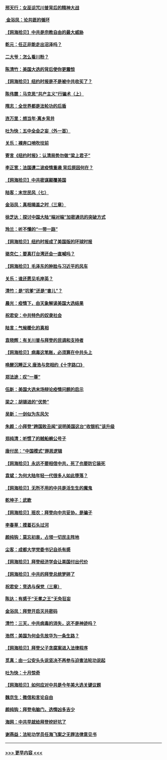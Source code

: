 #### [邢天行：女巫诅咒川普背后的精神大战](../pages/nsc993/n12517257.md?t=11011951) 
#### [ 金浴凤：论共匪的循环](../pages/nsc993/n12517133.md?t=11011951) 
#### [【网海拾贝】中共是宗教自由的最大威胁](../pages/nsc993/n12516879.md?t=11011951) 
#### [乾元：任正非能走出沼泽吗？](../pages/nsc993/n12515831.md?t=11011951) 
#### [二大爷：怎么看川粉？](../pages/nsc993/n12515820.md?t=11011951) 
#### [陈清竹：美国大选的背后使你更震惊](../pages/nsc993/n12515589.md?t=11011951) 
#### [【网海拾贝】纽约时报是不是被中共收买了？](../pages/nsc993/n12515122.md?t=11011951) 
#### [陈伟霆：马克思“共产主义”行骗术（上）](../pages/nsc993/n12510217.md?t=11011951) 
#### [隋志：全世界都是法轮功的后盾](../pages/nsc993/n12510636.md?t=11011951) 
#### [连万里：想当年‧离乡背井](../pages/nsc993/n12510623.md?t=11011951) 
#### [吐为快：五中全会之妄（外一首）](../pages/nsc993/n12510470.md?t=11011951) 
#### [关乐：裸奔口哨吹坟前](../pages/nsc993/n12510403.md?t=11011951) 
#### [寄言《纽约时报》：认清局势勿做“梁上君子”](../pages/nsc993/n12510042.md?t=11011951) 
#### [李正宽：法国遭二波疫情重袭 背后原因何在？](../pages/nsc993/n12509971.md?t=11011951) 
#### [【网海拾贝】中共密谋颠覆美国](../pages/nsc993/n12509816.md?t=11011951) 
#### [陆客：末世民风（七）](../pages/nsc993/n12507822.md?t=11011951) 
#### [金浴凤：真相揭盖之时（三章）](../pages/nsc993/n12507804.md?t=11011951) 
#### [徐芝达：探讨中国大陆“端对端”加密通讯的突破方式](../pages/nsc993/n12507682.md?t=11011951) 
#### [玲兰：听不懂的“一带一路”](../pages/nsc993/n12507669.md?t=11011951) 
#### [【网海拾贝】纽约时报成了美国版的环球时报](../pages/nsc993/n12507053.md?t=11011951) 
#### [骆克仁：要真打台湾还会一直喊吗？](../pages/nsc993/n12506843.md?t=11011951) 
#### [【网海拾贝】毛泽东的肿脸与习近平的风车](../pages/nsc993/n12504537.md?t=11011951) 
#### [关乐：谁还愿见毛岸英？](../pages/nsc993/n12503866.md?t=11011951) 
#### [清竹：是“坑爹”还是“害儿”？](../pages/nsc993/n12503034.md?t=11011951) 
#### [晨光：疫情下，由天象解读美国大选结果](../pages/nsc993/n12502536.md?t=11011951) 
#### [祝君安：中共特色的奴隶社会](../pages/nsc993/n12501529.md?t=11011951) 
#### [陆言：气候暖化的真相](../pages/nsc993/n12501183.md?t=11011951) 
#### [袁晓辉：有关川普与拜登的民调和支持者](../pages/nsc993/n12500433.md?t=11011951) 
#### [【网海拾贝】病毒这笔账，必须算在中共头上](../pages/nsc993/n12500320.md?t=11011951) 
#### [唤醒沉睡正义 唐浩与您相约《十字路口》](../pages/nsc993/n12497980.md?t=11011951) 
#### [郑法途：叹“一尊”](../pages/nsc993/n12498837.md?t=11011951) 
#### [伍新：美国大选末场辩论疫情问题的启示](../pages/nsc993/n12498829.md?t=11011951) 
#### [梁之：胡锡进的“优势”](../pages/nsc993/n12498780.md?t=11011951) 
#### [吴新：一剑似为东风欠](../pages/nsc993/n12498772.md?t=11011951) 
#### [朱颜：小拜登“跨国败丑闻”说明美国这台“收银机”该升级](../pages/nsc993/n12498731.md?t=11011951) 
#### [郑纯清：听惯了的贼船艄公号子](../pages/nsc993/n12498721.md?t=11011951) 
#### [唐付民：“中国模式”罪恶逻辑](../pages/nsc993/n12498310.md?t=11011951) 
#### [【网海拾贝】永远不要相信中共，死了也要防它装死](../pages/nsc993/n12498162.md?t=11011951) 
#### [袁斌：为何大陆年轻一代很多人如此堕落？](../pages/nsc993/n12495696.md?t=11011951) 
#### [【网海拾贝】无所不用的中共是活生生的魔鬼](../pages/nsc993/n12495621.md?t=11011951) 
#### [乾坤子：武歌](../pages/nsc993/n12493391.md?t=11011951) 
#### [【网海拾贝】班农：拜登向中共妥协，是骗子](../pages/nsc993/n12492877.md?t=11011951) 
#### [李春草：摸着石头过河](../pages/nsc993/n12491121.md?t=11011951) 
#### [颜纯钩：莫忘初衷，占领一切民主阵地](../pages/nsc993/n12490965.md?t=11011951) 
#### [尘客：成都大学党委书记自杀有感](../pages/nsc993/n12490950.md?t=11011951) 
#### [【网海拾贝】拜登经济学会让美国付出代价](../pages/nsc993/n12489662.md?t=11011951) 
#### [【网海拾贝】中共的拜登总统梦碎了](../pages/nsc993/n12487896.md?t=11011951) 
#### [祝君安：竞选与保党（三章）](../pages/nsc993/n12487258.md?t=11011951) 
#### [陈达：有感于“无冕之王”无免狂妄](../pages/nsc993/n12485133.md?t=11011951) 
#### [金浴凤：拜登开启灭共密码](../pages/nsc993/n12485125.md?t=11011951) 
#### [清竹：三天，中共病毒的消失，这不是神迹吗？](../pages/nsc993/n12485027.md?t=11011951) 
#### [浩然：美国为何会先放华为一条生路？](../pages/nsc993/n12484997.md?t=11011951) 
#### [【网海拾贝】拜登父子贪腐案进入法律程序](../pages/nsc993/n12484957.md?t=11011951) 
#### [觅真：由一公安头头说坚决不再参与迫害法轮功说起](../pages/nsc993/n12484212.md?t=11011951) 
#### [吐为快：十月惊奇](../pages/nsc993/n12484172.md?t=11011951) 
#### [【网海拾贝】如何应对中共是今年美大选关键议题](../pages/nsc993/n12483755.md?t=11011951) 
#### [魏京生：微信和言论自由](../pages/nsc993/n12483372.md?t=11011951) 
#### [颜纯钩：拜登电脑门，选情凶多吉少](../pages/nsc993/n12482666.md?t=11011951) 
#### [海网：中共早就给拜登挖好坑了](../pages/nsc993/n12482660.md?t=11011951) 
#### [谢燕益：法轮功学员任海飞案之无罪法律意见书](../pages/nsc993/n12482512.md?t=11011951) 

----
#### [ >>> 更早内容 <<< ](../indexes/nsc993-earlier.md)
